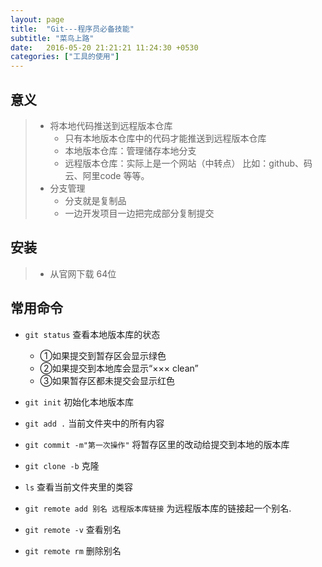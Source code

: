 ```yaml
---
layout: page
title:  "Git---程序员必备技能"
subtitle: "菜鸟上路"
date:   2016-05-20 21:21:21 11:24:30 +0530
categories: ["工具的使用"]
---
```


## 意义
> - 将本地代码推送到远程版本仓库
>    - 只有本地版本仓库中的代码才能推送到远程版本仓库
>    - 本地版本仓库：管理储存本地分支
>    - 远程版本仓库：实际上是一个网站（中转点） 比如：github、码云、阿里code 等等。
> - 分支管理
>    - 分支就是复制品
>    - 一边开发项目一边把完成部分复制提交

## 安装
> - 从官网下载 64位

##  常用命令
- `git status`  查看本地版本库的状态 
    - ①如果提交到暂存区会显示绿色 
    - ②如果提交到本地库会显示“××× clean” 
    - ③如果暂存区都未提交会显示红色

- `git init`    初始化本地版本库

- `git add .`   当前文件夹中的所有内容

- `git commit -m"第一次操作"`  将暂存区里的改动给提交到本地的版本库

- `git clone -b` 克隆

- `ls`           查看当前文件夹里的类容

- `git remote add 别名 远程版本库链接` 为远程版本库的链接起一个别名.

- `git remote -v`  查看别名

- `git remote rm`  删除别名